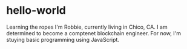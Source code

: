# hello-world
Learning the ropes
I'm Robbie, currently living in Chico, CA. I am determined to become a comptenet blockchain engineer. For now, I'm stuying basic programming using JavaScript. 
